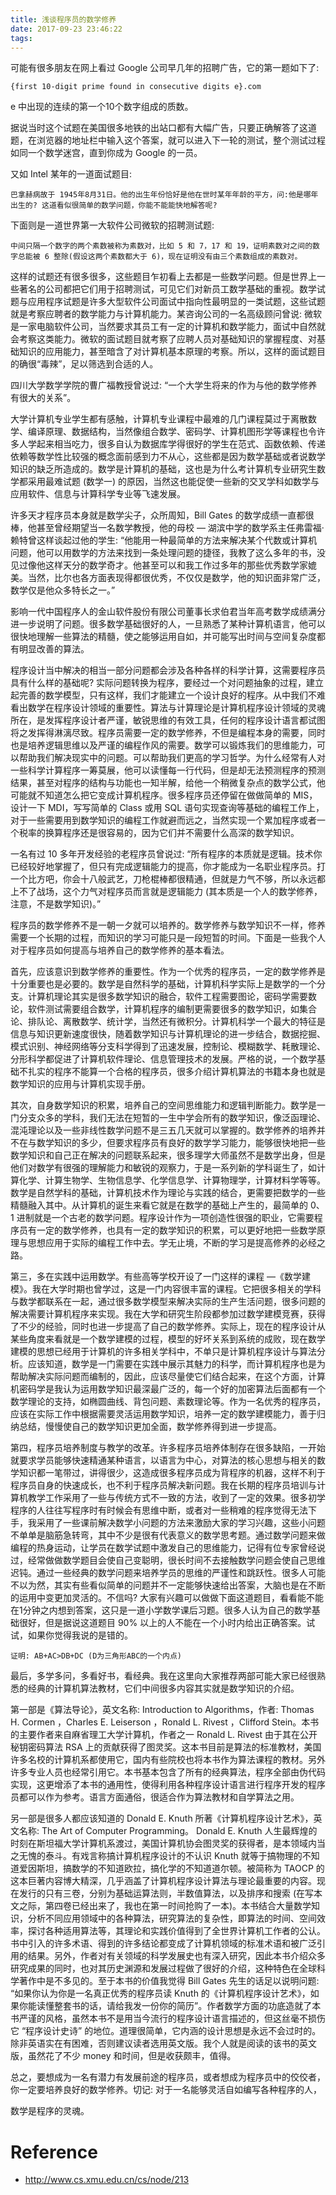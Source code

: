```yaml
---
title: 浅谈程序员的数学修养
date: 2017-09-23 23:46:22
tags:
---
```


可能有很多朋友在网上看过 Google 公司早几年的招聘广告，它的第一题如下了:

    {first 10-digit prime found in consecutive digits e}.com

e 中出现的连续的第一个10个数字组成的质数。

据说当时这个试题在美国很多地铁的出站口都有大幅广告，只要正确解答了这道题，在浏览器的地址栏中输入这个答案，就可以进入下一轮的测试，整个测试过程如同一个数学迷宫，直到你成为 Google 的一员。

又如 Intel 某年的一道面试题目:

    巴拿赫病故于 1945年8月31日。他的出生年份恰好是他在世时某年年龄的平方，问:他是哪年出生的? 这道看似很简单的数学问题，你能不能能快地解答呢?

下面则是一道世界第一大软件公司微软的招聘测试题:

    中间只隔一个数字的两个素数被称为素数对，比如 5 和 7，17 和 19，证明素数对之间的数字总能被 6 整除(假设这两个素数都大于 6)，现在证明没有由三个素数组成的素数对。

这样的试题还有很多很多，这些题目乍初看上去都是一些数学问题。但是世界上一些著名的公司都把它们用于招聘测试，可见它们对新员工数学基础的重视。数学试题与应用程序试题是许多大型软件公司面试中指向性最明显的一类试题，这些试题就是考察应聘者的数学能力与计算机能力。某咨询公司的一名高级顾问曾说: 微软是一家电脑软件公司，当然要求其员工有一定的计算机和数学能力，面试中自然就会考察这类能力。微软的面试题目就考察了应聘人员对基础知识的掌握程度、对基础知识的应用能力，甚至暗含了对计算机基本原理的考察。所以，这样的面试题目的确很“毒辣”，足以筛选到合适的人。

四川大学数学学院的曹广福教授曾说过: “一个大学生将来的作为与他的数学修养有很大的关系”。

大学计算机专业学生都有感触，计算机专业课程中最难的几门课程莫过于离散数学、编译原理、数据结构，当然像组合数学、密码学、计算机图形学等课程也令许多人学起来相当吃力，很多自认为数据库学得很好的学生在范式、函数依赖、传递依赖等数学性比较强的概念面前感到力不从心，这些都是因为数学基础或者说数学知识的缺乏所造成的。数学是计算机的基础，这也是为什么考计算机专业研究生数学都采用最难试题 (数学一) 的原因，当然这也能促使一些新的交叉学科如数学与应用软件、信息与计算科学专业等飞速发展。

许多天才程序员本身就是数学尖子，众所周知，Bill Gates 的数学成绩一直都很棒，他甚至曾经期望当一名数学教授，他的母校 — 湖滨中学的数学系主任弗雷福·赖特曾这样谈起过他的学生: “他能用一种最简单的方法来解决某个代数或计算机问题，他可以用数学的方法来找到一条处理问题的捷径，我教了这么多年的书，没见过像他这样天分的数学奇才。他甚至可以和我工作过多年的那些优秀数学家媲美。当然，比尔也各方面表现得都很优秀，不仅仅是数学，他的知识面非常广泛，数学仅是他众多特长之一。”

影响一代中国程序人的金山软件股份有限公司董事长求伯君当年高考数学成绩满分进一步说明了问题。很多数学基础很好的人，一旦熟悉了某种计算机语言，他可以很快地理解一些算法的精髓，使之能够运用自如，并可能写出时间与空间复杂度都有明显改善的算法。

程序设计当中解决的相当一部分问题都会涉及各种各样的科学计算，这需要程序员具有什么样的基础呢? 实际问题转换为程序，要经过一个对问题抽象的过程，建立起完善的数学模型，只有这样，我们才能建立一个设计良好的程序。从中我们不难看出数学在程序设计领域的重要性。算法与计算理论是计算机程序设计领域的灵魂所在，是发挥程序设计者严谨，敏锐思维的有效工具，任何的程序设计语言都试图将之发挥得淋漓尽致。程序员需要一定的数学修养，不但是编程本身的需要，同时也是培养逻辑思维以及严谨的编程作风的需要。数学可以锻炼我们的思维能力，可以帮助我们解决现实中的问题。可以帮助我们更高的学习哲学。为什么经常有人对一些科学计算程序一筹莫展，他可以读懂每一行代码，但是却无法预测程序的预测结果，甚至对程序的结构与功能也一知半解，给他一个稍微复杂点的数学公式，他可能就不知道怎么把它变成计算机程序。很多程序员还停留在做做简单的 MIS，设计一下 MDI，写写简单的 Class 或用 SQL 语句实现查询等基础的编程工作上，对于一些需要用到数学知识的编程工作就避而远之，当然实现一个累加程序或者一个税率的换算程序还是很容易的，因为它们并不需要什么高深的数学知识。

一名有过 10 多年开发经验的老程序员曾说过: “所有程序的本质就是逻辑。技术你已经较好地掌握了，但只有完成逻辑能力的提高，你才能成为一名职业程序员。打一个比方吧，你会十八般武艺，刀枪棍棒都很精通，但就是力气不够，所以永远都上不了战场，这个力气对程序员而言就是逻辑能力 (其本质是一个人的数学修养，注意，不是数学知识)。”

程序员的数学修养不是一朝一夕就可以培养的。数学修养与数学知识不一样，修养需要一个长期的过程，而知识的学习可能只是一段短暂的时间。下面是一些我个人对于程序员如何提高与培养自己的数学修养的基本看法。

首先，应该意识到数学修养的重要性。作为一个优秀的程序员，一定的数学修养是十分重要也是必要的。数学是自然科学的基础，计算机科学实际上是数学的一个分支。计算机理论其实是很多数学知识的融合，软件工程需要图论，密码学需要数论，软件测试需要组合数学，计算机程序的编制更需要很多的数学知识，如集合论、排队论、离散数学、统计学，当然还有微积分。计算机科学一个最大的特征是信息与知识更新速度很快，随着数学知识与计算机理论的进一步结合，数据挖掘、模式识别、神经网络等分支科学得到了迅速发展，控制论、模糊数学、耗散理论、分形科学都促进了计算机软件理论、信息管理技术的发展。严格的说，一个数学基础不扎实的程序不能算一个合格的程序员，很多介绍计算机算法的书籍本身也就是数学知识的应用与计算机实现手册。

其次，自身数学知识的积累，培养自己的空间思维能力和逻辑判断能力。数学是一门分支众多的学科，我们无法在短暂的一生中学会所有的数学知识，像泛函理论、混沌理论以及一些非线性数学问题不是三五几天就可以掌握的。数学修养的培养并不在与数学知识的多少，但要求程序员有良好的数学学习能力，能够很快地把一些数学知识和自己正在解决的问题联系起来，很多理学大师虽然不是数学出身，但是他们对数学有很强的理解能力和敏锐的观察力，于是一系列新的学科诞生了，如计算化学、计算生物学、生物信息学、化学信息学、计算物理学，计算材料学等等。数学是自然学科的基础，计算机技术作为理论与实践的结合，更需要把数学的一些精髓融入其中。从计算机的诞生来看它就是在数学的基础上产生的，最简单的 0、1 进制就是一个古老的数学问题。程序设计作为一项创造性很强的职业，它需要程序员有一定的数学修养，也具有一定的数学知识的积累，可以更好地把一些数学原理与思想应用于实际的编程工作中去。学无止境，不断的学习是提高修养的必经之路。

第三，多在实践中运用数学。有些高等学校开设了一门这样的课程 —《数学建模》。我在大学时期也曾学过，这是一门内容很丰富的课程。它把很多相关的学科与数学都联系在一起，通过很多数学模型来解决实际的生产生活问题，很多问题的解决需要计算机程序来实现。我在大学和研究生阶段都参加过数学建模竞赛，获得了不少的经验，同时也进一步提高了自己的数学修养。实际上，现在的程序设计从某些角度来看就是一个数学建模的过程，模型的好坏关系到系统的成败，现在数学建模的思想已经用于计算机的许多相关学科中，不单只是计算机程序设计与算法分析。应该知道，数学是一门需要在实践中展示其魅力的科学，而计算机程序也是为帮助解决实际问题而编制的，因此，应该尽量使它们结合起来，在这个方面，计算机密码学是我认为运用数学知识最深最广泛的，每一个好的加密算法后面都有一个数学理论的支持，如椭圆曲线、背包问题、素数理论等。作为一名优秀的程序员，应该在实际工作中根据需要灵活运用数学知识，培养一定的数学建模能力，善于归纳总结，慢慢使自己的数学知识更加全面，数学修养得到进一步提高。

第四，程序员培养制度与教学的改革。许多程序员培养体制存在很多缺陷，一开始就要求学员能够快速精通某种语言，以语言为中心，对算法的核心思想与相关的数学知识都一笔带过，讲得很少，这造成很多程序员成为背程序的机器，这样不利于程序员自身的快速成长，也不利于程序员解决新问题。我在长期的程序员培训与计算机教学工作采用了一些与传统方式不一致的方法，收到了一定的效果。很多初学程序的人往往写程序时有时候会有思维中断，或者对一些稍难的程序觉得无法下手，我采用了一些课前解决数学小问题的方法来激励大家的学习兴趣，这些小问题不单单是脑筋急转弯，其中不少是很有代表意义的数学思考题。通过数学问题来做编程的热身运动，让学员在数学试题中激发自己的思维能力，记得有位专家曾经说过，经常做做数学题目会使自己变聪明，很长时间不去接触数学问题会使自己思维迟钝。通过一些经典的数学问题来培养学员的思维的严谨性和跳跃性。很多人可能不以为然，其实有些看似简单的问题并不一定能够快速给出答案，大脑也是在不断的运用中变更加灵活的。不信吗? 大家有兴趣可以做做下面这道题目，看看能不能在1分钟之内想到答案，这只是一道小学数学课后习题。很多人认为自己的数学基础很好，但是据说这道题目 90% 以上的人不能在一个小时内给出正确答案。试试，如果你觉得我说的是错的。

    证明: AB+AC>DB+DC (D为三角形ABC的一个内点)

最后，多学多问，多看好书，看经典。我在这里向大家推荐两部可能大家已经很熟悉的经典的计算机算法教材，它们中间很多内容其实就是数学知识的介绍。

第一部是《算法导论》，英文名称: Introduction to Algorithms，作者: Thomas H. Cormen ，Charles E. Leiserson ，Ronald L. Rivest ，Clifford Stein。本书的主要作者来自麻省理工大学计算机，作者之一 Ronald L. Rivest 由于其在公开秘钥密码算法 RSA 上的贡献获得了图灵奖。这本书目前是算法的标准教材，美国许多名校的计算机系都使用它，国内有些院校也将本书作为算法课程的教材。另外许多专业人员也经常引用它。本书基本包含了所有的经典算法，程序全部由伪代码实现，这更增添了本书的通用性，使得利用各种程序设计语言进行程序开发的程序员都可以作为参考。语言方面通俗，很适合作为算法教材和自学算法之用。

另一部是很多人都应该知道的 Donald E. Knuth 所著《计算机程序设计艺术》，英文名称: The Art of Computer Programming。 Donald E. Knuth 人生最辉煌的时刻在斯坦福大学计算机系渡过，美国计算机协会图灵奖的获得者，是本领域内当之无愧的泰斗。有戏言称搞计算机程序设计的不认识 Knuth 就等于搞物理的不知道爱因斯坦，搞数学的不知道欧拉，搞化学的不知道道尔顿。被简称为 TAOCP 的这本巨著内容博大精深，几乎涵盖了计算机程序设计算法与理论最重要的内容。现在发行的只有三卷，分别为基础运算法则，半数值算法，以及排序和搜索 (在写本文之际，第四卷已经出来了，我也在第一时间抢购了一本)。本书结合大量数学知识，分析不同应用领域中的各种算法，研究算法的复杂性，即算法的时间、空间效率，探讨各种适用算法等，其理论和实践价值得到了全世界计算机工作者的公认。书中引入的许多术语、得到的许多结论都变成了计算机领域的标准术语和被广泛引用的结果。另外，作者对有关领域的科学发展史也有深入研究，因此本书介绍众多研究成果的同时，也对其历史渊源和发展过程做了很好的介绍，这种特色在全球科学著作中是不多见的。至于本书的价值我觉得 Bill Gates 先生的话足以说明问题: “如果你认为你是一名真正优秀的程序员读 Knuth 的《计算机程序设计艺术》，如果你能读懂整套书的话，请给我发一份你的简历”。作者数学方面的功底造就了本书严谨的风格，虽然本书不是用当今流行的程序设计语言描述的，但这丝毫不损伤它 “程序设计史诗” 的地位。道理很简单，它内涵的设计思想是永远不会过时的。除非英语实在有困难，否则建议读者选用英文版。我个人就是阅读的该书的英文版，虽然花了不少 money 和时间，但是收获颇丰，值得。

总之，要想成为一名有潜力有发展前途的程序员，或者想成为程序员中的佼佼者，你一定要培养良好的数学修养。切记: 对于一名能够灵活自如编写各种程序的人，

数学是程序的灵魂。

Reference
=========

- http://www.cs.xmu.edu.cn/cs/node/213

